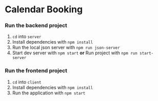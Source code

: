 # Calendar Booking

### Run the backend project

1.  `cd` into `server`
1.  Install dependencies with `npm install`
1.  Run the local json server with `npm run json-server`
1.  Start dev server with `npm start` **or** Run project with `npm run start-server`

### Run the frontend project

1.  `cd` into `client`
1.  Install dependencies with `npm install`
1.  Run the application with `npm start`
